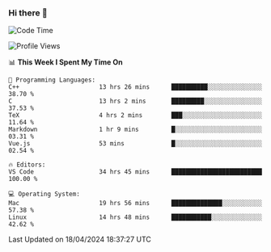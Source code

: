 ### Hi there 👋

<!--START_SECTION:waka-->
![Code Time](http://img.shields.io/badge/Code%20Time-475%20hrs%205%20mins-blue)

![Profile Views](http://img.shields.io/badge/Profile%20Views-36-blue)

📊 **This Week I Spent My Time On** 

```text
💬 Programming Languages: 
C++                      13 hrs 26 mins      ██████████░░░░░░░░░░░░░░░   38.70 % 
C                        13 hrs 2 mins       █████████░░░░░░░░░░░░░░░░   37.53 % 
TeX                      4 hrs 2 mins        ███░░░░░░░░░░░░░░░░░░░░░░   11.64 % 
Markdown                 1 hr 9 mins         █░░░░░░░░░░░░░░░░░░░░░░░░   03.31 % 
Vue.js                   53 mins             █░░░░░░░░░░░░░░░░░░░░░░░░   02.54 % 

🔥 Editors: 
VS Code                  34 hrs 45 mins      █████████████████████████   100.00 % 

💻 Operating System: 
Mac                      19 hrs 56 mins      ██████████████░░░░░░░░░░░   57.38 % 
Linux                    14 hrs 48 mins      ███████████░░░░░░░░░░░░░░   42.62 % 
```


 Last Updated on 18/04/2024 18:37:27 UTC
<!--END_SECTION:waka-->

<!--
**JackeyHua-SJTU/JackeyHua-SJTU** is a ✨ _special_ ✨ repository because its `README.md` (this file) appears on your GitHub profile.

Here are some ideas to get you started:

- 🔭 I’m currently working on ...
- 🌱 I’m currently learning ...
- 👯 I’m looking to collaborate on ...
- 🤔 I’m looking for help with ...
- 💬 Ask me about ...
- 📫 How to reach me: ...
- 😄 Pronouns: ...
- ⚡ Fun fact: ...
-->
